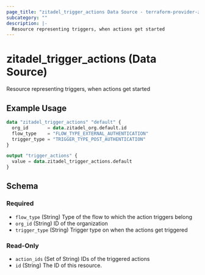 ```yaml
---
page_title: "zitadel_trigger_actions Data Source - terraform-provider-zitadel"
subcategory: ""
description: |-
  Resource representing triggers, when actions get started
---
```


# zitadel_trigger_actions (Data Source)

Resource representing triggers, when actions get started

## Example Usage

```terraform
data "zitadel_trigger_actions" "default" {
  org_id       = data.zitadel_org.default.id
  flow_type    = "FLOW_TYPE_EXTERNAL_AUTHENTICATION"
  trigger_type = "TRIGGER_TYPE_POST_AUTHENTICATION"
}

output "trigger_actions" {
  value = data.zitadel_trigger_actions.default
}
```

<!-- schema generated by tfplugindocs -->
## Schema

### Required

- `flow_type` (String) Type of the flow to which the action triggers belong
- `org_id` (String) ID of the organization
- `trigger_type` (String) Trigger type on when the actions get triggered

### Read-Only

- `action_ids` (Set of String) IDs of the triggered actions
- `id` (String) The ID of this resource.